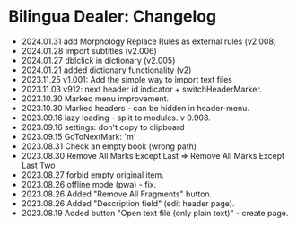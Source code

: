# Bilingua Dealer: Changelog

- 2024.01.31 add Morphology Replace Rules as external rules  (v2.008)
- 2024.01.28 import subtitles (v2.006)
- 2024.01.27 dblclick in dictionary (v2.005)
- 2024.01.21 added dictionary functionality (v2)
- 2023.11.25 v1.001: Add the simple way to import text files
- 2023.11.03 v912: next header id indicator + switchHeaderMarker.
- 2023.10.30 Marked menu improvement.
- 2023.10.30 Marked headers - can be hidden in header-menu.
- 2023.09.16 lazy loading - split to modules. v 0.908.
- 2023.09.16 settings: don't copy to clipboard
- 2023.09.15 GoToNextMark: 'm'
- 2023.08.31 Check an empty book (wrong path)
- 2023.08.30 Remove All Marks Except Last => Remove All Marks Except Last Two
- 2023.08.27 forbid empty original item.
- 2023.08.26 offline mode (pwa) - fix.
- 2023.08.26 Added "Remove All Fragments" button.
- 2023.08.26 Added "Description field" (edit header page).
- 2023.08.19 Added button "Open text file (only plain text)" - create page.
